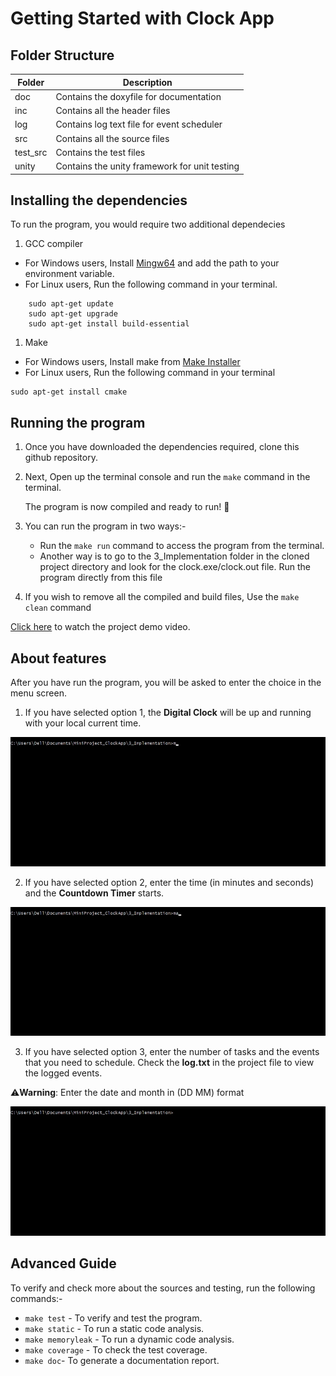 # Getting Started with Clock App

## Folder Structure

| Folder   | Description                                   |
| -------- | --------------------------------------------- |
| doc      | Contains the doxyfile for documentation       |
| inc      | Contains all the header files                 |
| log      | Contains log text file for event scheduler    |
| src      | Contains all the source files                 |
| test_src | Contains the test files                       |
| unity    | Contains the unity framework for unit testing |

## Installing the dependencies

To run the program, you would require two additional dependecies

1. GCC compiler

- For Windows users,
  Install [Mingw64](https://sourceforge.net/projects/mingw-w64/files/Toolchains%20targetting%20Win32/Personal%20Builds/mingw-builds/installer/mingw-w64-install.exe/download) and add the path to your environment variable.
- For Linux users, Run the following command in your terminal.

```console
    sudo apt-get update
    sudo apt-get upgrade
    sudo apt-get install build-essential
```

1. Make

- For Windows users,
  Install make from [Make Installer](https://sourceforge.net/projects/gnuwin32/files/make/3.81/make-3.81.exe/download?use_mirror=webwerks&download=)
- For Linux users, Run the following command in your terminal

```console
sudo apt-get install cmake
```

## Running the program

1. Once you have downloaded the dependencies required, clone this github repository.
2. Next, Open up the terminal console and run the `make` command in the terminal.

   The program is now compiled and ready to run! :tada:

3. You can run the program in two ways:-

   - Run the `make run` command to access the program from the terminal.
   - Another way is to go to the 3_Implementation folder in the cloned project directory and look for the clock.exe/clock.out file. Run the program directly from this file

4. If you wish to remove all the compiled and build files, Use the `make clean` command

[Click here](https://github.com/thomasathul/STEPin_MiniProject/blob/main/6_ImagesandVideos/README.md) to watch the project demo video.

## About features

After you have run the program, you will be asked to enter the choice in the menu screen.

1. If you have selected option 1, the **Digital Clock** will be up and running with your local current time.

![Digital Clock](/6_ImagesandVideos/digitalclock.gif)

2. If you have selected option 2, enter the time (in minutes and seconds) and the **Countdown Timer** starts.

![Countdown Timer](/6_ImagesandVideos/countdowntimer.gif)

3. If you have selected option 3, enter the number of tasks and the events that you need to schedule. Check the **log.txt** in the
   project file to view the logged events.

⚠️**Warning**: Enter the date and month in (DD MM) format

![Event Scheduler](/6_ImagesandVideos/eventscheduler.gif)

## Advanced Guide

To verify and check more about the sources and testing, run the following commands:-

- `make test` - To verify and test the program.
- `make static` - To run a static code analysis.
- `make memoryleak` - To run a dynamic code analysis.
- `make coverage` - To check the test coverage.
- `make doc`- To generate a documentation report.
